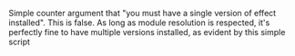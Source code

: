 Simple counter argument that "you must have a single version of effect installed". This is false. As long as module resolution is respected, it's perfectly fine to have multiple versions installed, as evident by this simple script
